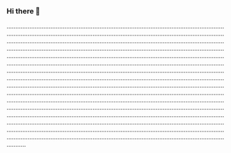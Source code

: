### Hi there 👋

...........................................................................................................................................................................................................................................................................................................................................................................................................................................................................................................................................................................................................................................................................................................................................................................................................................................................................................................................................................................................................................................................................................................................................................................................................................................................................................................................................................................................................................................................................................................................................................................................................................................................................................................................................................................................................................................................................................................................................................................................................................................................................
